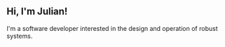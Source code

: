 ## Hi, I'm Julian!
I'm a software developer interested in the design and operation of robust systems.
